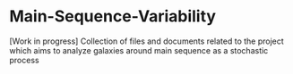 # Main-Sequence-Variability

[Work in progress] Collection of files and documents related to the project which aims to analyze galaxies around main sequence as a stochastic process 